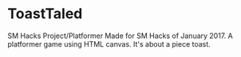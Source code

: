 # ToastTaled
SM Hacks Project/Platformer
Made for SM Hacks of January 2017.
A platformer game using HTML canvas.
It's about a piece toast.
